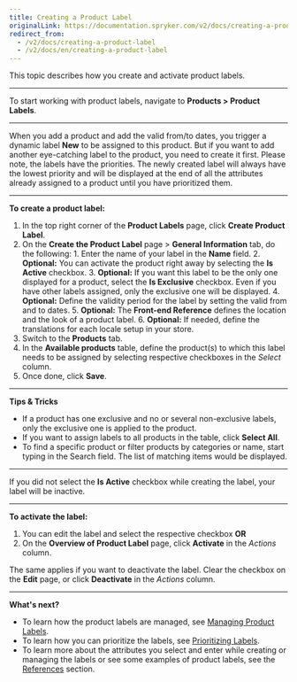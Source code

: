 ```yaml
---
title: Creating a Product Label
originalLink: https://documentation.spryker.com/v2/docs/creating-a-product-label
redirect_from:
  - /v2/docs/creating-a-product-label
  - /v2/docs/en/creating-a-product-label
---
```


This topic describes how you create and activate product labels.
***
To start working with product labels, navigate to **Products > Product Labels**.
***
When you add a product and add the valid from/to dates, you trigger a dynamic label **New** to be assigned to this product.
But if you want to add another eye-catching label to the product, you need to create it first. Please note, the labels have the priorities. The newly created label will always have the lowest priority and will be displayed at the end of all the attributes already assigned to a product until you have prioritized them.
***
**To create a product label:**

1. In the top right corner of the **Product Labels** page, click **Create Product Label**.
2. On the **Create the Product Label** page > **General Information** tab, do the following:
        1. Enter the name of your label in the **Name** field.
        2. **Optional:** You can activate the product right away by selecting the **Is Active** checkbox.
        3. **Optional:** If you want this label to be the only one displayed for a product, select the **Is Exclusive** checkbox. Even if you have other labels assigned, only the exclusive one will be displayed.
        4. **Optional:** Define the validity period for the label by setting the valid from and to dates.
        5. **Optional:** The **Front-end Reference** defines the location and the look of a product label.
        6. **Optional:** If needed, define the translations for each locale setup in your store.
3. Switch to the **Products** tab. 
4. In the **Available products** table, define the product(s) to which this label needs to be assigned by selecting respective checkboxes in the _Select_ column. 
5. Once done, click **Save**.
***
**Tips & Tricks**
* If a product has one exclusive and no or several non-exclusive labels, only the exclusive one is applied to the product.
* If you want to assign labels to all products in the table, click **Select All**.
* To find a specific product or filter products by categories or name, start typing in the Search field. The list of matching items would be displayed.
***
If you did not select the **Is Active** checkbox while creating the label, your label will be inactive. 
***
**To activate the label:**
1. You can edit the label and select the respective checkbox
**OR**
3. On the **Overview of Product Label** page, click **Activate** in the _Actions_ column.

The same applies if you want to deactivate the label. Clear the checkbox on the **Edit** page, or click **Deactivate** in the _Actions_ column.
***
**What's next?**

* To learn how the product labels are managed, see [Managing Product Labels](/docs/scos/dev/user-guides/201903.0/back-office-user-guide/products/product-labels/managing-produc). 
* To learn how you can prioritize the labels, see [Prioritizing Labels](/docs/scos/dev/user-guides/201903.0/back-office-user-guide/products/product-labels/prioritizing-la).
* To learn more about the attributes you select and enter while creating or managing the labels or see some examples of product labels, see the [References](/docs/scos/dev/user-guides/201903.0/back-office-user-guide/products/product-labels/references/product-labels-) section.
